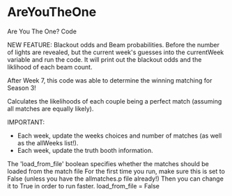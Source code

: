 # AreYouTheOne

 Are You The One? Code
 
 NEW FEATURE: Blackout odds and Beam probabilities. Before the number of lights are revealed, but the current week's guesses into the currentWeek variable and run the code. It will print out the blackout odds and the liklihood of each beam count.
 
 
 After Week 7, this code was able to determine the winning matching for Season 3!
 
 Calculates the likelihoods of each couple being a perfect match (assuming all matches are equally likely).
 
 IMPORTANT:
 - Each week, update the weeks choices and number of matches (as well as the allWeeks list!).
 - Each week, update the truth booth information.

 The 'load_from_file' boolean specifies whether the matches should be loaded from the match file
 For the first time you run, make sure this is set to False (unless you have the allmatches.p file already!)
 Then you can change it to True in order to run faster.
 load_from_file = False
